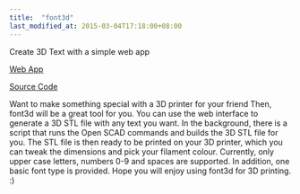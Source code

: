 ```yaml
---
title:  "font3d"
last_modified_at: 2015-03-04T17:18:00+08:00
---
```

Create 3D Text with a simple web app

[Web App](http://font3d.cameronlai.com/)

[Source Code]("https://github.com/cameronlai/font3d)

Want to make something special with a 3D printer for your friend Then, font3d will be a great tool for you. You can use the web interface to generate a 3D STL file with any text you want. In the background, there is a script that runs the Open SCAD commands and builds the 3D STL file for you. The STL file is then ready to be printed on your 3D printer, which you can tweak the dimensions and pick your filament colour. Currently, only upper case letters, numbers 0-9 and spaces are supported. In addition, one basic font type is provided. Hope you will enjoy using font3d for 3D printing. :)